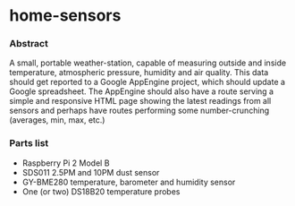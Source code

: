 # home-sensors
### Abstract
A small, portable weather-station, capable of measuring outside and inside temperature, atmospheric pressure, humidity and air quality. This data should get reported to a Google AppEngine project, which should update a Google spreadsheet. The AppEngine should also have a route serving a simple and responsive HTML page showing the latest readings from all sensors and perhaps have routes performing some number-crunching (averages, min, max, etc.)

### Parts list
<ul>
    <li>Raspberry Pi 2 Model B</li>
    <li>SDS011 2.5PM and 10PM dust sensor</li>
    <li>GY-BME280 temperature, barometer and humidity sensor</li>
    <li>One (or two) DS18B20 temperature probes</li>
<ul>
